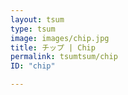 ```yaml
---
layout: tsum
type: tsum
image: images/chip.jpg
title: チップ | Chip
permalink: tsumtsum/chip
ID: "chip"

---
```

